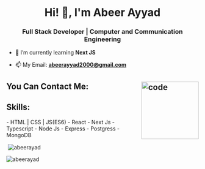 <h1 align="center">Hi! 👋, I'm Abeer Ayyad</h1>
<h3 align="center">Full Stack Developer | Computer and Communication Engineering</h3>



- 🌱 I’m currently learning **Next JS**

- 📫 My Email: **abeerayyad2000@gmail.com**

<h2>You Can Contact Me:</h2?
<a href="https://imgbb.com/"><img align ='right' src="https://i.ibb.co/t3Ytysr/code.gif" alt="code" border="0" width="150" height="150"></a>

<h2 align="left">Skills:</h2>
<p align="left">
- HTML | CSS | JS(ES6)
- React
- Next Js
- Typescript
- Node Js
- Express 
- Postgress
- MongoDB
</p>
<p>&nbsp;<img align="center" src="https://github-readme-stats.vercel.app/api?username=abeerayad&show_icons=true&locale=en" alt="abeerayad" /></p>

<p><img align="center" src="https://github-readme-streak-stats.herokuapp.com/?user=abeerayad&" alt="abeerayad" /></p>



